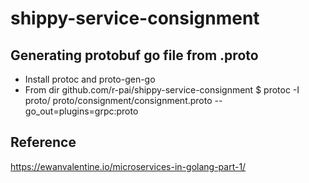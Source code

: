 # shippy-service-consignment

## Generating protobuf go file from .proto

- Install protoc and proto-gen-go
- From dir github.com/r-pai/shippy-service-consignment
   $ protoc -I proto/  proto/consignment/consignment.proto --go_out=plugins=grpc:proto

## Reference
https://ewanvalentine.io/microservices-in-golang-part-1/

